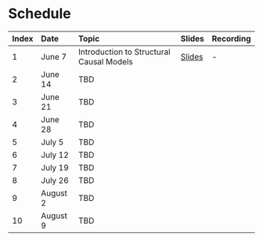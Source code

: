 # Schedule

| Index | Date | Topic | Slides | Recording |
|:----|:-------------|:-------------|:---------|:---------|
| 1 | June 7 | Introduction to Structural Causal Models | [Slides](causal-reading-group-23_week1.pdf) | - |
| 2 | June 14 | TBD | | |
| 3 | June 21 | TBD | | |
| 4 | June 28 | TBD | | |
| 5 | July 5 | TBD | | |
| 6 | July 12 | TBD | | |
| 7 | July 19 | TBD | | |
| 8 | July 26 | TBD | | |
| 9 | August 2 | TBD | | |
| 10 | August 9 | TBD | | |
